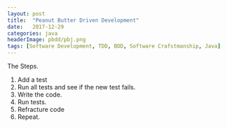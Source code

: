 ```yaml
---
layout: post
title:  "Peanut Butter Driven Development"
date:   2017-12-29
categories: java
headerImage: pbdd/pbj.png
tags: [Software Development, TDD, BDD, Software Crafstmanship, Java]
---
```


The Steps.

1. Add a test
1. Run all tests and see if the new test fails.
1. Write the code.
1. Run tests.
1. Refracture code
1. Repeat.